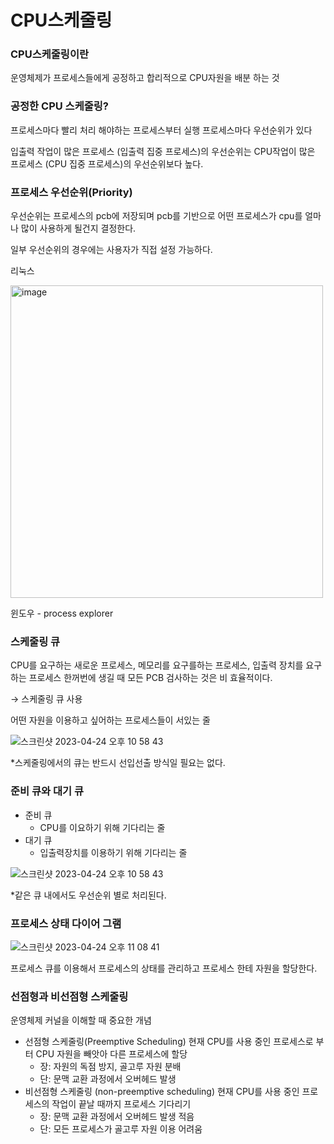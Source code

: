 # CPU스케줄링

### CPU스케줄링이란

운영체제가 프로세스들에게 공정하고 합리적으로 CPU자원을 배분 하는 것 

### 공정한 CPU 스케줄링?

프로세스마다 빨리 처리 해야하는 프로세스부터 실행 프로세스마다 우선순위가 있다

입출력 작업이 많은 프로세스 (입출력 집중 프로세스)의 우선순위는 CPU작업이 많은 프로세스 (CPU 집중 프로세스)의 우선순위보다 높다.

### 프로세스 우선순위(Priority)

우선순위는 프로세스의 pcb에 저장되며 pcb를 기반으로 어떤 프로세스가 cpu를 얼마나 많이 사용하게 될건지 결정한다. 

일부 우선순위의 경우에는 사용자가 직접 설정 가능하다.  

리눅스

<img width="500" alt="image" src="https://user-images.githubusercontent.com/79884004/234017228-eb77f236-6a85-43b3-96c5-2e73d5ff1903.png">

윈도우 - process explorer

### 스케줄링 큐

 CPU를 요구하는 새로운 프로세스, 메모리를 요구를하는 프로세스, 입출력 장치를 요구하는 프로세스 한꺼번에 생길 때 모든 PCB 검사하는 것은 비 효율적이다. 

→ 스케줄링 큐 사용

어떤 자원을 이용하고 싶어하는 프로세스들이 서있는 줄

![스크린샷 2023-04-24 오후 10 58 43](https://user-images.githubusercontent.com/79884004/234018950-94b0538d-a5ad-4f5f-961f-490b4ecbbad9.png)

*스케줄링에서의 큐는 반드시 선입선출 방식일 필요는 없다.

### 준비 큐와 대기 큐

- 준비 큐
    - CPU를 이요하기 위해 기다리는 줄
- 대기 큐
    - 입출력장치를 이용하기 위해 기다리는 줄

![스크린샷 2023-04-24 오후 10 58 43](https://user-images.githubusercontent.com/79884004/234019884-3c7100fc-9cf0-4377-9799-f47de07da36f.png)

*같은 큐 내에서도 우선순위 별로 처리된다. 

### 프로세스 상태 다이어 그램

![스크린샷 2023-04-24 오후 11 08 41](https://user-images.githubusercontent.com/79884004/234021713-de468ec8-0515-46c6-a9dc-d27764d024ad.png)


프로세스 큐를 이용해서 프로세스의 상태를 관리하고 프로세스 한테 자원을 할당한다. 

### 선점형과 비선점형 스케줄링

운영체제 커널을 이해할 때 중요한 개념

- 선점형 스케줄링(Preemptive Scheduling)
현재 CPU를 사용 중인 프로세스로 부터 CPU 자원을 빼앗아 다른 프로세스에 할당
    - 장: 자원의 독점 방지, 골고루 자원 분배
    - 단:  문맥 교환 과정에서 오버헤드 발생
- 비선점형 스케줄링 (non-preemptive scheduling)
현재 CPU를 사용 중인 프로세스의 작업이 끝날 때까지 프로세스 기다리기
    - 장: 문맥 교환 과정에서 오버헤드 발생 적음
    - 단:  모든 프로세스가 골고루 자원 이용 어려움
